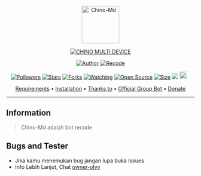 <p align="center">
<img src="https://telegra.ph/Chino-06-16" alt="Chino-Md" width="100"/>


</p>
<p align="center">
<a href="#"><img title="CHINO MULTI DEVICE" src="https://img.shields.io/badge/CHINO MULTI DEVICE-green?colorA=%23ff0000&colorB=%23017e40&style=for-the-badge"></a>
</p>
<p align="center">
<a href="https://github.com/Olavitsme"><img title="Author" src="https://img.shields.io/badge/Author-Olvv-red.svg?style=for-the-badge&logo=github"></a>
<a href="https://github.com/Olavitsme"><img title="Recode" src="https://img.shields.io/badge/Recode-Olvv-red.svg?style=for-the-badge&logo=github"></a>
</p>
<p align="center">
<a href="https://github.com/Olavitsme/followers"><img title="Followers" src="https://img.shields.io/github/followers/olav?color=red&style=flat-square"></a>
<a href="https://github.com/Olavitsme/nyoba/stargazers/"><img title="Stars" src="https://img.shields.io/github/stars/Olavitsme/nyoba?color=blue&style=flat-square"></a>
<a href="https://github.com/Olavitsme/nyoba/network/members"><img title="Forks" src="https://img.shields.io/github/forks/Olavitsme/nyoba?color=red&style=flat-square"></a>
<a href="https://github.com/Olavitsme/nyoba/watchers"><img title="Watching" src="https://img.shields.io/github/watchers/riychdwayne/Chika-Md?label=Watchers&color=blue&style=flat-square"></a>
<a href="https://github.com/Olavitsme/nyoba"><img title="Open Source" src="https://badges.frapsoft.com/os/v2/open-source.svg?v=103"></a>
<a href="https://github.com/Olavitsme/nyoba/"><img title="Size" src="https://img.shields.io/github/repo-size/riychdwayne/Chika-Md?style=flat-square&color=green"></a>
<a href="https://hits.seeyoufarm.com"><img src="https://hits.seeyoufarm.com/api/count/incr/badge.svg?url=https%3A%2F%2Fgithub.com%2Friychdwayne%2FChika-Md&count_bg=%2379C83D&title_bg=%23555555&icon=probot.svg&icon_color=%2300FF6D&title=hits&edge_flat=false"/></a>
<a href="https://github.com/Olavitsme/nyoba/graphs/commit-activity"><img height="20" src="https://img.shields.io/badge/Maintained%3F-yes-green.svg"></a>&nbsp;&nbsp;
</p>

<p align="center">
  <a href="https://github.com/Olavitsme/nyoba#requirements">Requirements</a> •
  <a href="https://github.com/Olavitsme/nyoba#instalasi">Installation</a> •
  <a href="https://github.com/Olavitsme/nyoba#thanks-to">Thanks to</a> •
  <a href="https://github.com/Olavitsme/nyoba#Official-Group"> Official Group Bot</a> •
  <a href="https://github.com/Olavitsme/nyoba#donate">Donate</a>
</p>
</div>


---

## Information
> Chino-Md adalah bot recode

## Bugs and Tester
* Jika kamu menemukan bug jangan lupa buka Issues
* Info Lebih Lanjut, Chat [owner-olvv](https://wa.me/6281319339702)

